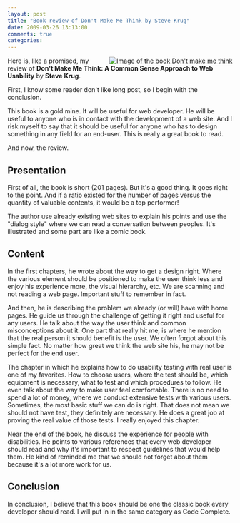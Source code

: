 ```yaml
---
layout: post
title: "Book review of Don't Make Me Think by Steve Krug"
date: 2009-03-26 13:13:00
comments: true
categories: 
---
```


<div style="float:right;"><a href="http://www.amazon.com/gp/product/0321344758?ie=UTF8&amp;tag=sebastlachan-20&amp;linkCode=as2&amp;camp=1789&amp;creative=9325&amp;creativeASIN=0321344758"><img border="0" src="http://static.flickr.com/3294/2967499049_09f68d8188.jpg" alt="Image of the book Don't make me think"></a></div> <p>Here is, like a promised, my review of <strong>Don't Make Me Think: A Common Sense Approach to Web Usability</strong> by <strong>Steve Krug</strong>.</p> <p>First, I know some reader don't like long post, so I begin with the conclusion.</p> <p>This book is a gold mine. It will be useful for web developer. He will be useful to anyone who is in contact with the development of a web site. And I risk myself to say that it should be useful for anyone who has to design something in any field for an end-user. This is really a great book to read.</p> <p>And now, the review.</p> <h2>Presentation</h2> <p>First of all, the book is short (201 pages). But it's a good thing. It goes right to the point. And if a ratio existed for the number of pages versus the quantity of valuable contents, it would be a top performer!</p> <p>The author use already existing web sites to explain his points and use the "dialog style" where we can read a conversation between peoples. It's illustrated and some part are like a comic book.</p> <h2>Content</h2> <p>In the first chapters, he wrote about the way to get a design right. Where the various element should be positioned to make the user think less and enjoy his experience more, the visual hierarchy, etc. We are scanning and not reading a web page. Important stuff to remember in fact.</p> <p>And then, he is describing the problem we already (or will) have with home pages. He guide us through the challenge of getting it right and useful for any users. He talk about the way the user think and common misconceptions about it. One part that really hit me, is where he mention that the real person it should benefit is the user. We often forgot about this simple fact. No matter how great we think the web site his, he may not be perfect for the end user.</p> <p>The chapter in which he explains how to do usability testing with real user is one of my favorites. How to choose users, where the test should be, which equipment is necessary, what to test and which procedures to follow. He even talk about the way to make user feel comfortable. There is no need to spend a lot of money, where we conduct extensive tests with various users. Sometimes, the most basic stuff we can do is right. That does not mean we should not have test, they definitely are necessary. He does a great job at proving the real value of those tests. I really enjoyed this chapter.</p> <p>Near the end of the book, he discuss the experience for people with disabilities. He points to various references that every web developer should read and why it's important to respect guidelines that would help them. He kind of reminded me that we should not forget about them because it's a lot more work for us.</p> <h2>Conclusion</h2> <p>In conclusion, I believe that this book should be one the classic book every developer should read. I will put in in the same category as Code Complete.</p> 